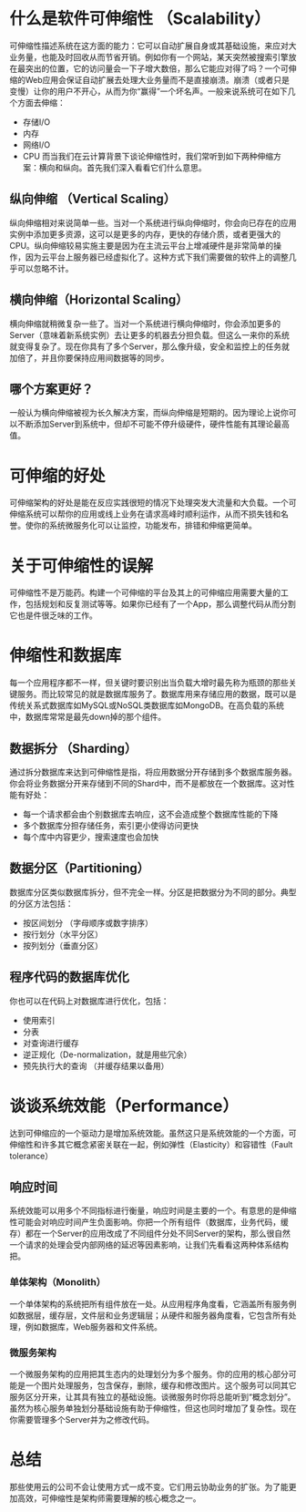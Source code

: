 # 什么是软件可伸缩性 （Scalability）  
可伸缩性描述系统在这方面的能力：它可以自动扩展自身或其基础设施，来应对大业务量，也能及时回收从而节省开销。例如你有一个网站，某天突然被搜索引擎放在最突出的位置，它的访问量会一下子增大数倍，那么它能应对得了吗？一个可伸缩的Web应用会保证自动扩展去处理大业务量而不是直接崩溃。崩溃（或者只是变慢）让你的用户不开心，从而为你“赢得”一个坏名声。一般来说系统可在如下几个方面去伸缩：
- 存储I/O
- 内存
- 网络I/O
- CPU
而当我们在云计算背景下谈论伸缩性时，我们常听到如下两种伸缩方案：横向和纵向。首先我们深入看看它们什么意思。  

## 纵向伸缩 （Vertical Scaling）  
纵向伸缩相对来说简单一些。当对一个系统进行纵向伸缩时，你会向已存在的应用实例中添加更多资源，这可以是更多的内存，更快的存储介质，或者更强大的CPU。纵向伸缩较易实施主要是因为在主流云平台上增减硬件是非常简单的操作，因为云平台上服务器已经虚拟化了。这种方式下我们需要做的软件上的调整几乎可以忽略不计。

## 横向伸缩（Horizontal Scaling）  
横向伸缩就稍微复杂一些了。当对一个系统进行横向伸缩时，你会添加更多的Server（意味着新系统实例）去让更多的机器去分担负载。但这么一来你的系统就变得复杂了。现在你具有了多个Server，那么像升级，安全和监控上的任务就加倍了，并且你要保持应用间数据等的同步。  

## 哪个方案更好？  
一般认为横向伸缩被视为长久解决方案，而纵向伸缩是短期的。因为理论上说你可以不断添加Server到系统中，但却不可能不停升级硬件，硬件性能有其理论最高值。  

# 可伸缩的好处  
可伸缩架构的好处是能在反应实践很短的情况下处理突发大流量和大负载。一个可伸缩系统可以帮你的应用或线上业务在请求高峰时顺利运作，从而不损失钱和名誉。使你的系统微服务化可以让监控，功能发布，排错和伸缩更简单。

# 关于可伸缩性的误解  
可伸缩性不是万能药。构建一个可伸缩的平台及其上的可伸缩应用需要大量的工作，包括规划和反复测试等等。如果你已经有了一个App，那么调整代码从而分割它也是件很乏味的工作。  

# 伸缩性和数据库
每一个应用程序都不一样，但关键时要识别出当负载大增时最先称为瓶颈的那些关键服务。而比较常见的就是数据库服务了。数据库用来存储应用的数据，既可以是传统关系式数据库如MySQL或NoSQL类数据库如MongoDB。在高负载的系统中，数据库常常是最先down掉的那个组件。  

## 数据拆分 （Sharding）  
通过拆分数据库来达到可伸缩性是指，将应用数据分开存储到多个数据库服务器。你会将业务数据分开来存储到不同的Shard中，而不是都放在一个数据库。这对性能有好处：
- 每一个请求都会由个别数据库去响应，这不会造成整个数据库性能的下降  
- 多个数据库分担存储任务，索引更小使得访问更快
- 每个库中内容更少，搜索速度也会加快

## 数据分区（Partitioning）  
数据库分区类似数据库拆分，但不完全一样。分区是把数据分为不同的部分。典型的分区方法包括：  
- 按区间划分 （字母顺序或数字排序）  
- 按行划分（水平分区）  
- 按列划分（垂直分区）  

## 程序代码的数据库优化  
你也可以在代码上对数据库进行优化，包括：  
- 使用索引  
- 分表  
- 对查询进行缓存  
- 逆正规化（De-normalization，就是用些冗余）  
- 预先执行大的查询 （并缓存结果以备用）  

# 谈谈系统效能（Performance）  
达到可伸缩应的一个驱动力是增加系统效能。虽然这只是系统效能的一个方面，可伸缩性和许多其它概念紧密关联在一起，例如弹性（Elasticity）和容错性（Fault tolerance）  

## 响应时间  
系统效能可以用多个不同指标进行衡量，响应时间是主要的一个。有意思的是伸缩性可能会对响应时间产生负面影响。你把一个所有组件（数据库，业务代码，缓存）都在一个Server的应用改成了不同组件分处不同Server的架构，那么很自然一个请求的处理会受内部网络的延迟等因素影响，让我们先看看这两种体系结构把。

### 单体架构（Monolith）  
一个单体架构的系统把所有组件放在一处。从应用程序角度看，它涵盖所有服务例如数据层，缓存层，文件层和业务逻辑层；从硬件和服务器角度看，它包含所有处理，例如数据库，Web服务器和文件系统。  

### 微服务架构  
一个微服务架构的应用把其生态内的处理划分为多个服务。你的应用的核心部分可能是一个图片处理服务，包含保存，删除，缓存和修改图片。这个服务可以同其它服务区分开来，让其具有独立的基础设施。谈微服务时你将总能听到“概念划分”。虽然为核心服务单独划分基础设施有助于伸缩性，但这也同时增加了复杂性。现在你需要管理多个Server并为之修改代码。

# 总结  
那些使用云的公司不会让使用方式一成不变。它们用云协助业务的扩张。为了能更加高效，可伸缩性是架构师需要理解的核心概念之一。